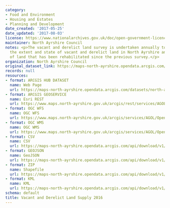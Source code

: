 ```yaml
---
category:
- Food and Environment
- Housing and Estates
- Planning and Development
date_created: '2017-05-25'
date_updated: '2017-08-03'
license: https://www.nationalarchives.gov.uk/doc/open-government-licence/version/3/
maintainer: North Ayrshire Council
notes: <p>The vacant and derelict land survey is undertaken annually to establish
  the extent and state of vacant and derelict land in North Ayrshire and the amount
  of land that has been rehabilitated since the previous survey.</p>
organization: North Ayrshire Council
original_dataset_link: https://maps-north-ayrshire.opendata.arcgis.com/datasets/north-ayrshire::vacant-and-derelict-land-supply-2016
records: null
resources:
- format: ARCGIS HUB DATASET
  name: Web Page
  url: https://maps-north-ayrshire.opendata.arcgis.com/datasets/north-ayrshire::vacant-and-derelict-land-supply-2016
- format: ARCGIS GEOSERVICE
  name: Esri REST
  url: https://www.maps.north-ayrshire.gov.uk/arcgis/rest/services/AGOL/Open_Data_Portal2/MapServer/12
- format: OGC WFS
  name: OGC WFS
  url: https://www.maps.north-ayrshire.gov.uk/arcgis/services/AGOL/Open_Data_Portal2/MapServer/WFSServer?request=GetCapabilities&service=WFS
- format: OGC WMS
  name: OGC WMS
  url: https://www.maps.north-ayrshire.gov.uk/arcgis/services/AGOL/Open_Data_Portal2/MapServer/WMSServer?request=GetCapabilities&service=WMS
- format: CSV
  name: CSV
  url: https://maps-north-ayrshire.opendata.arcgis.com/api/download/v1/items/299148f6e3c24e0085a206c9b25172d1/csv?layers=12
- format: GEOJSON
  name: GeoJSON
  url: https://maps-north-ayrshire.opendata.arcgis.com/api/download/v1/items/299148f6e3c24e0085a206c9b25172d1/geojson?layers=12
- format: ZIP
  name: Shapefile
  url: https://maps-north-ayrshire.opendata.arcgis.com/api/download/v1/items/299148f6e3c24e0085a206c9b25172d1/shapefile?layers=12
- format: KML
  name: KML
  url: https://maps-north-ayrshire.opendata.arcgis.com/api/download/v1/items/299148f6e3c24e0085a206c9b25172d1/kml?layers=12
schema: default
title: Vacant and Derelict Land Supply 2016
---
```

